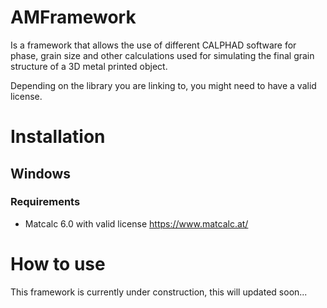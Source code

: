 # AMFramework
Is a framework that allows the use of different CALPHAD software for phase, grain size and other calculations used for simulating the final grain structure of a 3D metal printed object.

Depending on the library you are linking to, you might need to have a valid license.

# Installation
## Windows
### Requirements
- Matcalc 6.0 with valid license https://www.matcalc.at/

# How to use
This framework is currently under construction, this will updated soon...

